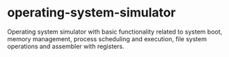 # operating-system-simulator
Operating system simulator with basic functionality related to system boot, memory management, process scheduling and execution, file system operations and assembler with registers.
